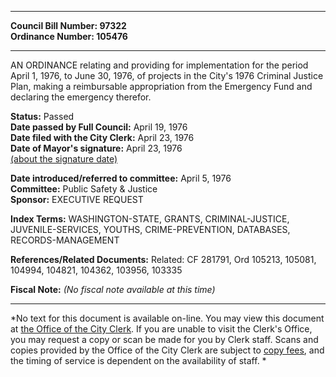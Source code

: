 * * * * *  
  
**Council Bill Number: [](#h0)[](#h2)97322**   
**Ordinance Number: 105476**  
  
* * * * *  
  
AN ORDINANCE relating and providing for implementation for the period April 1, 1976, to June 30, 1976, of projects in the City's 1976 Criminal Justice Plan, making a reimbursable appropriation from the Emergency Fund and declaring the emergency therefor.  
  
**Status:** Passed   
**Date passed by Full Council:** April 19, 1976   
**Date filed with the City Clerk:** April 23, 1976   
**Date of Mayor's signature:** April 23, 1976   
[(about the signature date)](/~public/approvaldate.htm)   
  
  
**Date introduced/referred to committee:** April 5, 1976   
**Committee:** Public Safety & Justice   
**Sponsor:** EXECUTIVE REQUEST   
  
**Index Terms:** WASHINGTON-STATE, GRANTS, CRIMINAL-JUSTICE, JUVENILE-SERVICES, YOUTHS, CRIME-PREVENTION, DATABASES, RECORDS-MANAGEMENT  
  
**References/Related Documents:** Related: CF 281791, Ord 105213, 105081, 104994, 104821, 104362, 103956, 103335  
  
**Fiscal Note:** *(No fiscal note available at this time)*  
  
* * * * *  
  
*No text for this document is available on-line. You may view this document at [the Office of the City Clerk](http://www.seattle.gov/leg/clerk/contactUs.htm). If you are unable to visit the Clerk's Office, you may request a copy or scan be made for you by Clerk staff. Scans and copies provided by the Office of the City Clerk are subject to [copy fees](http://clerk.seattle.gov/~public/clerkfees.htm), and the timing of service is dependent on the availability of staff. *  
  
  
